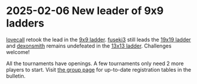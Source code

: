 # 2025-02-06 New leader of 9x9 ladders

[lovecall](https://online-go.com/player/119361/lovecall) retook the lead in the
[9x9 ladder](https://online-go.com/ladder/41992).
[fuseki3](https://online-go.com/player/1185576/fuseki3) still leads the
[19x19 ladder](https://online-go.com/ladder/41994) and
[dexonsmith](https://online-go.com/player/178104/dexonsmith) remains undefeated
in the [13x13 ladder](https://online-go.com/ladder/41993).  Challenges welcome!

All the tournaments have openings.  A few tournaments only need 2 more players
to start.  Visit [the group page](https://online-go.com/group/14024) for
up-to-date registration tables in the bulletin.

